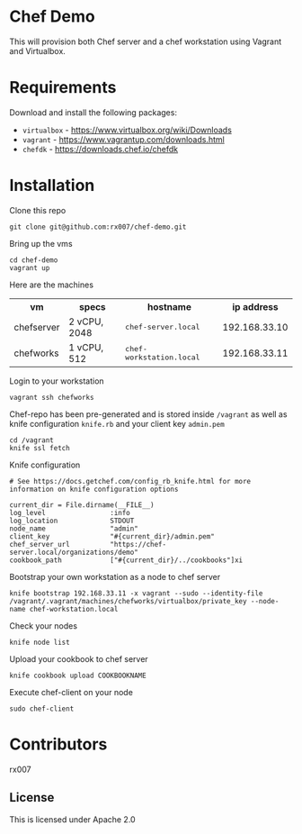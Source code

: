 # Chef Demo

This will provision both Chef server and a chef workstation using Vagrant and Virtualbox.

# Requirements

Download and install the following packages:

 - `virtualbox` - https://www.virtualbox.org/wiki/Downloads
 - `vagrant` - https://www.vagrantup.com/downloads.html
 - `chefdk` - https://downloads.chef.io/chefdk


# Installation

Clone this repo
```
git clone git@github.com:rx007/chef-demo.git
```

Bring up the vms
```
cd chef-demo
vagrant up
```

Here are the machines
<table>
  <tr>
    <th>vm</th>
    <th>specs</th>
    <th>hostname</th>
    <th>ip address</th>
  </tr>
  <tr>
    <td>chefserver</td>
    <td>2 vCPU, 2048</td>
    <td><tt>chef-server.local</tt></td>
    <td>192.168.33.10</td>
  </tr>
  <tr>
    <td>chefworks</td>
    <td>1 vCPU, 512</td>
    <td><tt>chef-workstation.local</tt></td>
    <td>192.168.33.11</td>
  </tr>
</table>

Login to your workstation
```
vagrant ssh chefworks
```

Chef-repo has been pre-generated and is stored inside `/vagrant` as well as knife configuration `knife.rb` and your client key `admin.pem`
```
cd /vagrant
knife ssl fetch
```

Knife configuration
```
# See https://docs.getchef.com/config_rb_knife.html for more information on knife configuration options

current_dir = File.dirname(__FILE__)
log_level                :info
log_location             STDOUT
node_name                "admin"
client_key               "#{current_dir}/admin.pem"
chef_server_url          "https://chef-server.local/organizations/demo"
cookbook_path            ["#{current_dir}/../cookbooks"]xi
```

Bootstrap your own workstation as a node to chef server
```
knife bootstrap 192.168.33.11 -x vagrant --sudo --identity-file /vagrant/.vagrant/machines/chefworks/virtualbox/private_key --node-name chef-workstation.local
```

Check your nodes
```
knife node list
```

Upload your cookbook to chef server
```
knife cookbook upload COOKBOOKNAME
```

Execute chef-client on your node
```
sudo chef-client
```

# Contributors

rx007

## License

This is licensed under Apache 2.0
